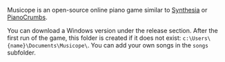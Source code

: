 Musicope is an open-source online piano game similar to [Synthesia](http://synthesiagame.com/) or [PianoCrumbs](http://www.pianocrumbs.com/piano/). 

You can download a Windows version under the release section. After the first run of the game, this folder is created if it does not exist: `c:\Users\{name}\Documents\Musicope\`. You can add your own songs in the `songs` subfolder.